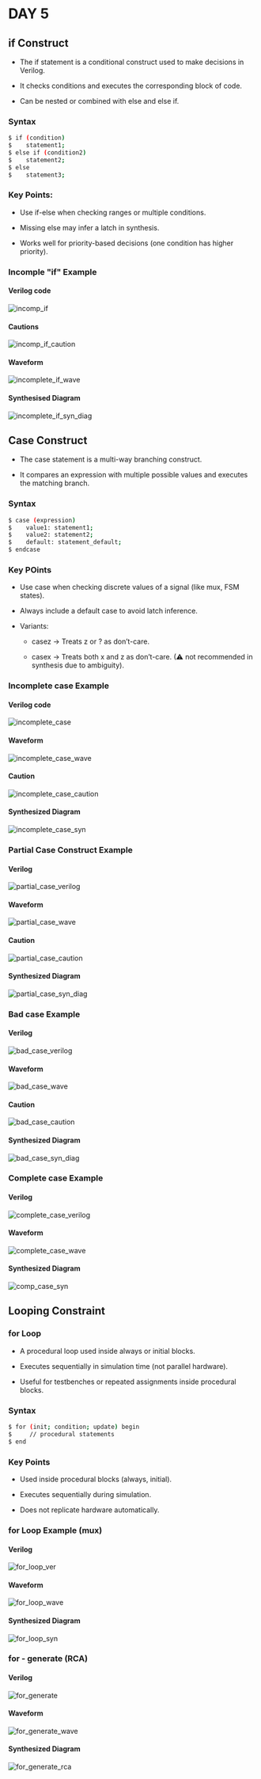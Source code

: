 
#  DAY 5

## if Construct

- The if statement is a conditional construct used to make decisions in Verilog.

- It checks conditions and executes the corresponding block of code.

- Can be nested or combined with else and else if.

### Syntax

```bash
$ if (condition)
$    statement1;
$ else if (condition2)
$    statement2;
$ else
$    statement3;
```
### Key Points:

- Use if-else when checking ranges or multiple conditions.

- Missing else may infer a latch in synthesis.

- Works well for priority-based decisions (one condition has higher priority).

### Incomple "if" Example

#### Verilog code

![incomp_if](images/incomp_if_verilog.png)

#### Cautions

![incomp_if_caution](images/infered_latch.png)

#### Waveform

![incomplete_if_wave](images/wave_incomp_if.png)

#### Synthesised Diagram

![incomplete_if_syn_diag](images/incomp_if_syn_diag.png)

## Case Construct

- The case statement is a multi-way branching construct.

- It compares an expression with multiple possible values and executes the matching branch.

### Syntax

```bash
$ case (expression)
$    value1: statement1;
$    value2: statement2;
$    default: statement_default;
$ endcase
```
### Key POints
- Use case when checking discrete values of a signal (like mux, FSM states).

- Always include a default case to avoid latch inference.

- Variants:

    - casez → Treats z or ? as don’t-care.

    - casex → Treats both x and z as don’t-care. (⚠ not recommended in synthesis due to ambiguity).

### Incomplete case Example

#### Verilog code

![incomplete_case](images/incomp_case_verilog.png)

#### Waveform

![incomplete_case_wave](images/wave_incomp_case.png)

#### Caution

![incomplete_case_caution](images/incomp_case_caution.png)

#### Synthesized Diagram

![incomplete_case_syn](images/incomp_case_syn_diag.png)

### Partial Case Construct Example

#### Verilog 

![partial_case_verilog](images/partial_case_verilog.png)

#### Waveform

![partial_case_wave](images/wave_partial_case.png)

#### Caution

![partial_case_caution](images/partial_case.png)

#### Synthesized Diagram

![partial_case_syn_diag](images/partial_case_syn_diag.png)

### Bad case Example

#### Verilog

![bad_case_verilog](images/bad_case_verilog.png)

#### Waveform

![bad_case_wave](images/wave_bad_case.png)

#### Caution

![bad_case_caution](images/bad_case_caution.png)

#### Synthesized Diagram

![bad_case_syn_diag](images/bad_case_syn_diag.png)

### Complete case Example

#### Verilog

![complete_case_verilog](images/comp_case_verilog.png)

#### Waveform

![complete_case_wave](images/wave_comp_case.png)

#### Synthesized Diagram

![comp_case_syn](images/comp_case_syn_diag.png)

## Looping Constraint

### for Loop

- A procedural loop used inside always or initial blocks.

- Executes sequentially in simulation time (not parallel hardware).

- Useful for testbenches or repeated assignments inside procedural blocks.

### Syntax

```bash
$ for (init; condition; update) begin
$     // procedural statements
$ end

```
### Key Points

- Used inside procedural blocks (always, initial).

- Executes sequentially during simulation.

- Does not replicate hardware automatically.

### for Loop Example (mux)

#### Verilog

![for_loop_ver](images/mux_generate_using_for_verilog.png)

#### Waveform

![for_loop_wave](images/wave_mux_generate.png)

#### Synthesized Diagram

![for_loop_syn](images/mux_generate_syn_diag.png)

### for - generate (RCA)

#### Verilog

![for_generate](images/rca_verilog.png)

#### Waveform

![for_generate_wave](images/wave_rca.png)

#### Synthesized Diagram

![for_generate_rca](images/rca_syn_diag.png)